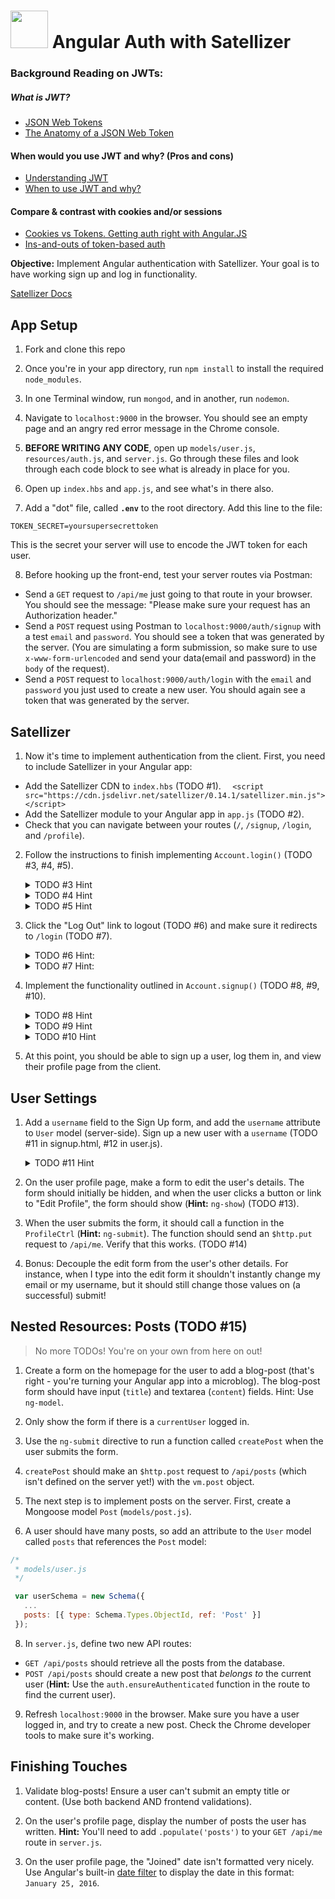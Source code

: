 # <img src="https://cloud.githubusercontent.com/assets/7833470/10899314/63829980-8188-11e5-8cdd-4ded5bcb6e36.png" height="60"> Angular Auth with Satellizer

### Background Reading on JWTs:
##### What is JWT?
 * <a href="http://jwt.io" target="_blank">JSON Web Tokens</a>
 * <a href="https://scotch.io/tutorials/the-anatomy-of-a-json-web-token" target="_blank">The Anatomy of a JSON Web Token</a>

#### When would you use JWT and why? (Pros and cons)
 * <a href="https://developer.atlassian.com/static/connect/docs/latest/concepts/understanding-jwt.html" target="_blank">Understanding JWT</a>
 * <a href="https://auth0.com/blog/2015/10/07/refresh-tokens-what-are-they-and-when-to-use-them/" target="_blank">When to use JWT and why?</a>

#### Compare & contrast with cookies and/or sessions
 * <a href="https://auth0.com/blog/2014/01/07/angularjs-authentication-with-cookies-vs-token" target="_blank">Cookies vs Tokens. Getting auth right with Angular.JS</a>
 * <a href="https://scotch.io/tutorials/the-ins-and-outs-of-token-based-authentication" target="_blank">Ins-and-outs of token-based auth</a>

**Objective:** Implement Angular authentication with Satellizer. Your goal is to have working sign up and log in functionality.

 <a href="https://github.com/sahat/satellizer#authloginuser-options" target="_blank">Satellizer Docs</a>

## App Setup

1. Fork and clone this repo

2. Once you're in your app directory, run `npm install` to install the required `node_modules`.

3. In one Terminal window, run `mongod`, and in another, run `nodemon`.

4. Navigate to `localhost:9000` in the browser. You should see an empty page and an angry red error message in the Chrome console.

5. **BEFORE WRITING ANY CODE**, open up `models/user.js`, `resources/auth.js`, and `server.js`. Go through these files and look through each code block to see what is already in place for you.

6. Open up `index.hbs` and `app.js`, and see what's in there also.

7. Add a "dot" file, called **`.env`** to the root directory. Add this line to the file:

  ```
  TOKEN_SECRET=yoursupersecrettoken
  ```

  This is the secret your server will use to encode the JWT token for each user.

8. Before hooking up the front-end, test your server routes via Postman:
  * Send a `GET` request to `/api/me` just going to that route in your browser. You should see the message: "Please make sure your request has an Authorization header."
  * Send a `POST` request using Postman to `localhost:9000/auth/signup` with a test `email` and `password`. You should see a token that was generated by the server. (You are simulating a form submission, so make sure to use `x-www-form-urlencoded` and send your data(email and password) in the `body` of the request).
  * Send a `POST` request to `localhost:9000/auth/login` with the `email` and `password` you just used to create a new user. You should again see a token that was generated by the server.

## Satellizer

1. Now it's time to implement authentication from the client. First, you need to include Satellizer in your Angular app:
  * Add the Satellizer CDN to `index.hbs` (TODO #1).
  ```   <script src="https://cdn.jsdelivr.net/satellizer/0.14.1/satellizer.min.js"></script> ```
  * Add the Satellizer module to your Angular app in `app.js` (TODO #2).
  * Check that you can navigate between your routes (`/`, `/signup`, `/login`, and `/profile`).

2. Follow the instructions to finish implementing `Account.login()` (TODO #3, #4, #5).


   <details><summary>TODO #3 Hint</summary>
   ``` js
   $auth.setToken(response.data.token) 
   ```
   </details>


   <details><summary>TODO #4 Hint</summary>
   ``` js
   vm.new_user = {}
   ```
   </details>

   <details><summary>TODO #5 Hint</summary>
    
    inject $location into your controller
    ```js
    $location.path('/profile') 
    ```
    </details>

3. Click the "Log Out" link to logout (TODO #6) and make sure it redirects to `/login` (TODO #7).

    <details><summary>TODO #6 Hint:</summary>
    ```js
    return (
        $auth
          .logout() // delete token
          .then(function() {
            $auth.removeToken();
            self.user = null;
          })
    )
    ```  
    </details>

    <details><summary>TODO #7 Hint:</summary>
    add $location into this controller also

    ```js
        $location.path('/login')
    ```  
    </details>

4. Implement the functionality outlined in `Account.signup()` (TODO #8, #9, #10).

    <details><summary>TODO #8 Hint</summary>
    
    inject $location into your controller
    ```js     
    return (
          $auth
            .signup(userData)
            .then(function(response) {
            // Redirect user here to login page or perhaps some other intermediate page
            // that requires email address verification before any other part of the site can be accessed.
              $auth.setToken(response.data.token);
            })
          .catch(function(response) {
            console.log("handling errors?", response);
            })
    
          );
     ```
    </details>

    <details><summary>TODO #9 Hint</summary>
    
    inject $location into your controller
    ```js
    vm.new_user = {}
    ```
    
    </details>


    <details><summary>TODO #10 Hint</summary>
    inject $location into your controller
    ```js
    $location.path('/profile') 
    ```
    </details>

5. At this point, you should be able to sign up a user, log them in, and view their profile page from the client.

## User Settings

1. Add a `username` field to the Sign Up form, and add the `username` attribute to `User` model (server-side). Sign up a new user with a `username` (TODO #11 in signup.html, #12 in user.js).
    <details><summary>TODO #11 Hint</summary>
    ```
    <div class="form-group">
        <input type="text" ng-model="sc.new_user.username" class="form-control" placeholder="Username">
      </div>
     ```
    </details>
2. On the user profile page, make a form to edit the user's details. The form should initially be hidden, and when the user clicks a button or link to "Edit Profile", the form should show (**Hint:** `ng-show`) (TODO #13).

3. When the user submits the form, it should call a function in the `ProfileCtrl` (**Hint:** `ng-submit`). The function should send an `$http.put` request to `/api/me`. Verify that this works. (TODO #14)

4. Bonus: Decouple the edit form from the user's other details. For instance, when I type into the edit form it shouldn't instantly change my email or my username, but it should still change those values on (a successful) submit!

## Nested Resources: Posts (TODO #15)
> No more TODOs! You're on your own from here on out!


1. Create a form on the homepage for the user to add a blog-post (that's right - you're turning your Angular app into a microblog). The blog-post form should have input (`title`) and textarea (`content`) fields. Hint: Use `ng-model`.

3. Only show the form if there is a `currentUser` logged in.

4. Use the `ng-submit` directive to run a function called `createPost` when the user submits the form.

5. `createPost` should make an `$http.post` request to `/api/posts` (which isn't defined on the server yet!) with the `vm.post` object.

6. The next step is to implement posts on the server. First, create a Mongoose model `Post` (`models/post.js`).

7. A user should have many posts, so add an attribute to the `User` model called `posts` that references the `Post` model:

  ```js
  /*
   * models/user.js
   */

   var userSchema = new Schema({
     ...
     posts: [{ type: Schema.Types.ObjectId, ref: 'Post' }]
   });
  ```

8. In `server.js`, define two new API routes:
  * `GET /api/posts` should retrieve all the posts from the database.
  * `POST /api/posts` should create a new post that *belongs to* the current user (**Hint:** Use the `auth.ensureAuthenticated` function in the route to find the current user).

9. Refresh `localhost:9000` in the browser. Make sure you have a user logged in, and try to create a new post. Check the Chrome developer tools to make sure it's working.

## Finishing Touches

1. Validate blog-posts! Ensure a user can't submit an empty title or content. (Use both backend AND frontend validations).

2. On the user's profile page, display the number of posts the user has written. **Hint:** You'll need to add `.populate('posts')` to your `GET /api/me` route in `server.js`.

3. On the user profile page, the "Joined" date isn't formatted very nicely. Use Angular's built-in <a href="https://docs.angularjs.org/api/ng/filter/date" target="_blank">date filter</a> to display the date in this format: `January 25, 2016`.
